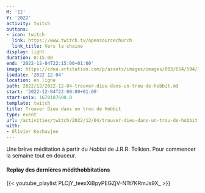 ```yaml
---
M: '12'
Y: '2022'
activity: twitch
buttons:
- icon: twitch
  link: https://www.twitch.tv/opensourcechurch
  link_title: Vers la chaine
display: light
duration: 0:15:00
end: '2022-12-04T22:15:00+01:00'
image: https://cdna.artstation.com/p/assets/images/images/003/654/594/large/sam-robberechts-finalrender1.jpg
isodate: '2022-12-04'
location: en ligne
path: 2022/12/2022-12-04-trouver-dieu-dans-un-trou-de-hobbit.md
start: '2022-12-04T22:00:00+01:00'
start-unix: 1670187600.0
template: twitch
title: Trouver Dieu dans un trou de Hobbit
type: event
url: /activities/twitch/2022/12/04/trouver-dieu-dans-un-trou-de-hobbit
with:
- Olivier Keshavjee
---
```

Une brève méditation à partir du *Hobbit* de J.R.R. Tolkien. Pour commencer la semaine tout en douceur.



#### Replay des dernières médithobbitations

{{< youtube_playlist PLCjY_teexXiBpyPEGZjV-NTt7KRmJs9X_ >}}